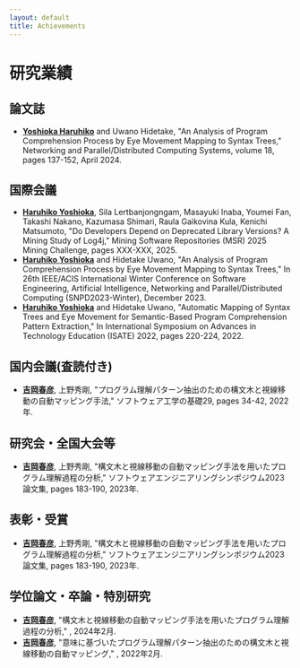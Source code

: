 ```yaml
---
layout: default
title: Achievements
---
```


# 研究業績
## 論文誌
- **<u>Yoshioka Haruhiko</u>** and Uwano Hidetake, "An Analysis of Program Comprehension Process by Eye Movement Mapping to Syntax Trees," Networking and Parallel/Distributed Computing Systems, volume 18, pages 137-152, April 2024.

## 国際会議
- **<u>Haruhiko Yoshioka</u>**, Sila Lertbanjongngam, Masayuki Inaba, Youmei Fan, Takashi Nakano, Kazumasa Shimari, Raula Gaikovina Kula, Kenichi Matsumoto, "Do Developers Depend on Deprecated Library Versions? A Mining Study of Log4j," Mining Software Repositories (MSR) 2025 Mining Challenge, pages XXX-XXX, 2025.
- **<u>Haruhiko Yoshioka</u>** and Hidetake Uwano, "An Analysis of Program Comprehension Process by Eye Movement Mapping to Syntax Trees," In 26th IEEE/ACIS International Winter Conference on Software Engineering, Artificial Intelligence, Networking and Parallel/Distributed Computing (SNPD2023-Winter), December 2023.
- **<u>Haruhiko Yoshioka</u>** and Hidetake Uwano, "Automatic Mapping of Syntax Trees and Eye Movement for Semantic-Based Program Comprehension Pattern Extraction," In International Symposium on Advances in Technology Education (ISATE) 2022, pages 220-224, 2022.

## 国内会議(査読付き)
- **<u>吉岡春彦</u>**, 上野秀剛, "プログラム理解パターン抽出のための構文木と視線移動の自動マッピング手法," ソフトウェア工学の基礎29, pages 34-42, 2022年.

## 研究会・全国大会等
- **<u>吉岡春彦</u>**, 上野秀剛, "構文木と視線移動の自動マッピング手法を用いたプログラム理解過程の分析," ソフトウェアエンジニアリングシンポジウム2023論文集, pages 183-190, 2023年.

## 表彰・受賞
- **<u>吉岡春彦</u>**, 上野秀剛, "構文木と視線移動の自動マッピング手法を用いたプログラム理解過程の分析," ソフトウェアエンジニアリングシンポジウム2023論文集, pages 183-190, 2023年.

## 学位論文・卒論・特別研究
- **<u>吉岡春彦</u>**, "構文木と視線移動の自動マッピング手法を用いたプログラム理解過程の分析," , 2024年2月.
- **<u>吉岡春彦</u>**, "意味に基づいたプログラム理解パターン抽出のための構文木と視線移動の自動マッピング," , 2022年2月.
